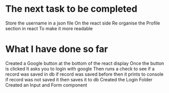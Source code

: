 # The next task to be completed
Store the username in a json file
On the react side
Re organise the Profile section in react
To make it more readable

# What I have done so far 
Created a Google button at the bottom of the react display
Once the button is clicked
It asks you to login with google
Then runs a check to see if a record was saved in db
if record was saved before then it prints to console
if record was not saved it then saves it to db
Created the Login Folder
Created an Input and Form component
